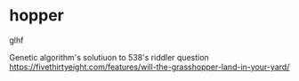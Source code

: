 # hopper
glhf

Genetic algorithm's solutiuon to 538's riddler question https://fivethirtyeight.com/features/will-the-grasshopper-land-in-your-yard/
